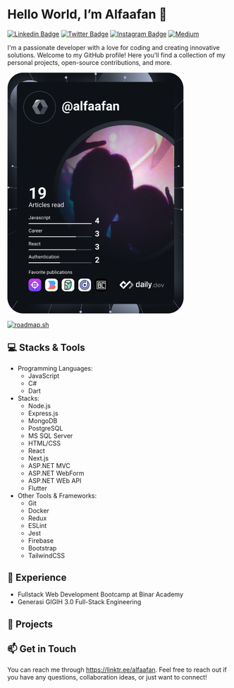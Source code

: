 # Hello World, I’m Alfaafan 👋
[![Linkedin Badge](https://img.shields.io/badge/-LinkedIn-0e76a8?style=flat-square&logo=Linkedin&logoColor=white)](https://www.linkedin.com/in/alfaafan/)
[![Twitter Badge](https://img.shields.io/badge/-Twitter-00acee?style=flat-square&logo=Twitter&logoColor=white)](https://twitter.com/alfaafan_)
[![Instagram Badge](https://img.shields.io/badge/-Instagram-e4405f?style=flat-square&logo=Instagram&logoColor=white)](https://www.instagram.com/alfaafan.yusufa/)
[![Medium](https://img.shields.io/badge/Medium-Follow-blue?style=flat-square&logo=medium)](https://medium.com/@alfaafan)

I'm a passionate developer with a love for coding and creating innovative solutions. Welcome to my GitHub profile! Here you'll find a collection of my personal projects, open-source contributions, and more.

<a href="https://app.daily.dev/alfaafan"><img src="https://github.com/alfaafan/alfaafan/blob/main/devcard.svg" width="400" alt="Alfaafan's Dev Card"/></a>

[![roadmap.sh](https://api.roadmap.sh/v1-badge/wide/644666bfe27257737496087a?variant=dark&roadmaps=javascript%2Cfrontend%2Cbackend%2Cgolang)](https://roadmap.sh)


## 💻 Stacks & Tools
- Programming Languages: 
  - JavaScript
  - C#
  - Dart
- Stacks:
  - Node.js
  - Express.js
  - MongoDB
  - PostgreSQL
  - MS SQL Server
  - HTML/CSS
  - React
  - Next.js
  - ASP.NET MVC
  - ASP.NET WebForm
  - ASP.NET WEb API
  - Flutter
- Other Tools & Frameworks:
  - Git
  - Docker
  - Redux
  - ESLint
  - Jest
  - Firebase
  - Bootstrap
  - TailwindCSS

## 💼 Experience
- Fullstack Web Development Bootcamp at Binar Academy
- Generasi GIGIH 3.0 Full-Stack Engineering

## 🚀 Projects

## 📫 Get in Touch
You can reach me through https://linktr.ee/alfaafan.
Feel free to reach out if you have any questions, collaboration ideas, or just want to connect!

<!---
chelilac/chelilac is a ✨ special ✨ repository because its `README.md` (this file) appears on your GitHub profile.
You can click the Preview link to take a look at your changes.
--->
